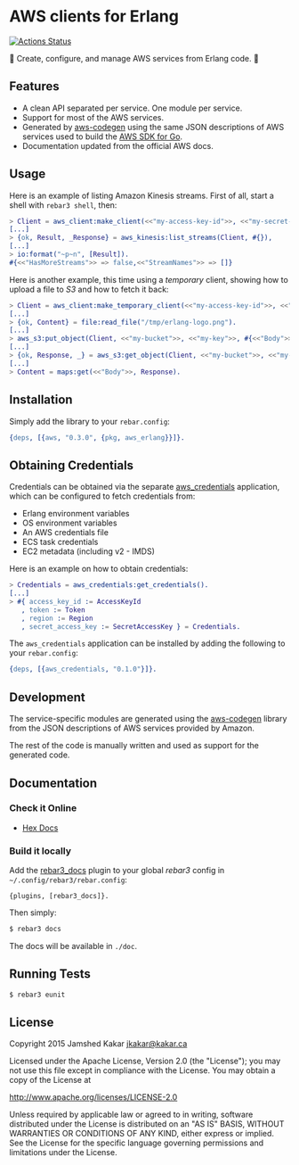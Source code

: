 # AWS clients for Erlang

[![Actions Status](https://github.com/aws-beam/aws-erlang/workflows/Build/badge.svg)](https://github.com/aws-beam/aws-erlang/actions)

:rocket: Create, configure, and manage AWS services from Erlang code. :rocket:

## Features

* A clean API separated per service. One module per service.
* Support for most of the AWS services.
* Generated by [aws-codegen](https://github.com/aws-beam/aws-codegen) using the
  same JSON descriptions of AWS services used to build the
  [AWS SDK for Go](https://github.com/aws/aws-sdk-go/tree/master/models/apis).
* Documentation updated from the official AWS docs.

## Usage

Here is an example of listing Amazon Kinesis streams. First of all,
start a shell with `rebar3 shell`, then:

```erlang
> Client = aws_client:make_client(<<"my-access-key-id">>, <<"my-secret-access-key">>, <<"eu-west-1">>),
[...]
> {ok, Result, _Response} = aws_kinesis:list_streams(Client, #{}),
[...]
> io:format("~p~n", [Result]).
#{<<"HasMoreStreams">> => false,<<"StreamNames">> => []}
```

Here is another example, this time using a _temporary_ client, showing
how to upload a file to _S3_ and how to fetch it back:

```erlang
> Client = aws_client:make_temporary_client(<<"my-access-key-id">>, <<"my-secret-access-key">>, <<"my-token">>, <<"eu-west-1">>).
[...]
> {ok, Content} = file:read_file("/tmp/erlang-logo.png").
[...]
> aws_s3:put_object(Client, <<"my-bucket">>, <<"my-key">>, #{<<"Body">> => Content}).
[...]
> {ok, Response, _} = aws_s3:get_object(Client, <<"my-bucket">>, <<"my-key">>).
[...]
> Content = maps:get(<<"Body">>, Response).
```

## Installation

Simply add the library to your `rebar.config`:

```erlang
{deps, [{aws, "0.3.0", {pkg, aws_erlang}}]}.
```

## Obtaining Credentials

Credentials can be obtained via the separate [aws_credentials](https://github.com/aws-beam/aws_credentials) application, which can be configured to fetch credentials from:

* Erlang environment variables
* OS environment variables
* An AWS credentials file
* ECS task credentials
* EC2 metadata (including v2 - IMDS)

Here is an example on how to obtain credentials:

```erlang
> Credentials = aws_credentials:get_credentials().
[...]
> #{ access_key_id := AccessKeyId
   , token := Token
   , region := Region
   , secret_access_key := SecretAccessKey } = Credentials.
```

The `aws_credentials` application can be installed by adding the following to your `rebar.config`:

```erlang
{deps, [{aws_credentials, "0.1.0"}]}.
```

## Development

The service-specific modules are generated using the [aws-codegen](https://github.com/aws-beam/aws-codegen) library from the JSON descriptions of AWS services provided by Amazon.

The rest of the code is manually written and used as support for the generated code.

## Documentation

### Check it Online

* [Hex Docs](https://hexdocs.pm/aws_erlang/)

### Build it locally

Add the [rebar3_docs](https://github.com/jfacorro/rebar3_docs) plugin to your global _rebar3_ config in `~/.config/rebar3/rebar.config`:

```
{plugins, [rebar3_docs]}.
```

Then simply:

```bash
$ rebar3 docs
```

The docs will be available in `./doc`.

## Running Tests

```bash
$ rebar3 eunit
```

## License

Copyright 2015 Jamshed Kakar <jkakar@kakar.ca>

Licensed under the Apache License, Version 2.0 (the "License");
you may not use this file except in compliance with the License.
You may obtain a copy of the License at

  http://www.apache.org/licenses/LICENSE-2.0

Unless required by applicable law or agreed to in writing, software
distributed under the License is distributed on an "AS IS" BASIS,
WITHOUT WARRANTIES OR CONDITIONS OF ANY KIND, either express or implied.
See the License for the specific language governing permissions and
limitations under the License.
